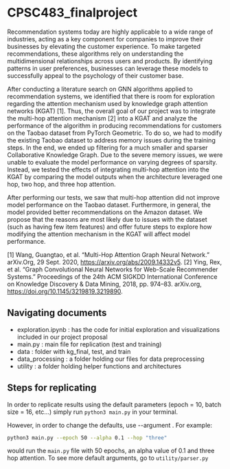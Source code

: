# CPSC483_finalproject


Recommendation systems today are highly applicable to a wide range of industries, acting as a key component for companies to improve their businesses by elevating the customer experience. To make targeted recommendations, these algorithms rely on understanding the multidimensional relationships across users and products. By identifying patterns in user preferences, businesses can leverage these models to successfully appeal to the psychology of their customer base. 

After conducting a literature search on GNN algorithms applied to recommendation systems, we identified that there is room for exploration regarding the attention mechanism used by knowledge graph attention networks (KGAT) [1]. Thus, the overall goal of our project was to integrate the multi-hop attention mechanism [2] into a KGAT and analyze the performance of the algorithm in producing recommendations for customers on the Taobao dataset from PyTorch Geometric. To do so, we had to modify the existing Taobao dataset to address memory issues during the training steps. In the end, we ended up filtering for a much smaller and sparser Collaborative Knowledge Graph. Due to the severe memory issues, we were unable to evaluate the model performance on varying degrees of sparsity. Instead, we tested the effects of integrating multi-hop attention into the KGAT by comparing the model outputs when the architecture leveraged one hop, two hop, and three hop attention. 

After performing our tests, we saw that multi-hop attention did not improve model performance on the Taobao dataset. Furthermore, in general, the model provided better recommendations on the Amazon dataset. We propose that the reasons are most likely due to issues with the dataset (such as having few item features) and offer future steps to explore how modifying the attention mechanism in the KGAT will affect model performance. 

[1] Wang, Guangtao, et al. “Multi-Hop Attention Graph Neural Network.” arXiv.Org, 29 Sept. 2020, https://arxiv.org/abs/2009.14332v5.
[2] Ying, Rex, et al. “Graph Convolutional Neural Networks for Web-Scale Recommender Systems.” Proceedings of the 24th ACM SIGKDD International Conference on Knowledge Discovery & Data Mining, 2018, pp. 974–83. arXiv.org, https://doi.org/10.1145/3219819.3219890.

## Navigating documents 

- exploration.ipynb : has the code for initial exploration and visualizations included in our project proposal 
- main.py : main file for replication (test and training)
- data : folder with kg_final, test, and train 
- data_processing : a folder holding our files for data preprocessing
- utility : a folder holding helper functions and architectures 


## Steps for replicating 

In order to replicate results using the default parameters (epoch = 10, batch size = 16, etc...) simply run ``python3 main.py`` in your terminal. 

However, in order to change the defaults, use --argument <value>. For example: 

```bash
python3 main.py --epoch 50 --alpha 0.1 --hop "three"
```
would run the  ``main.py`` file with 50 epochs, an alpha value of 0.1 and three hop attention. To see more default arguments, go to `utility/parser.py`


